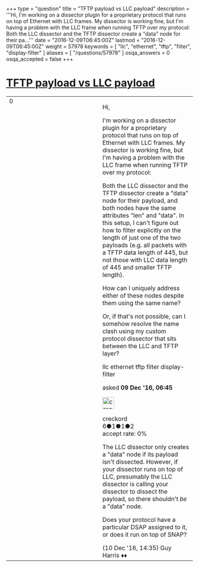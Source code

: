 +++
type = "question"
title = "TFTP payload vs LLC payload"
description = '''Hi, I&#x27;m working on a dissector plugin for a proprietary protocol that runs on top of Ethernet with LLC frames. My dissector is working fine, but I&#x27;m having a problem with the LLC frame when running TFTP over my protocol: Both the LLC dissector and the TFTP dissector create a &quot;data&quot; node for their pa...'''
date = "2016-12-09T06:45:00Z"
lastmod = "2016-12-09T06:45:00Z"
weight = 57978
keywords = [ "llc", "ethernet", "tftp", "filter", "display-filter" ]
aliases = [ "/questions/57978" ]
osqa_answers = 0
osqa_accepted = false
+++

<div class="headNormal">

# [TFTP payload vs LLC payload](/questions/57978/tftp-payload-vs-llc-payload)

</div>

<div id="main-body">

<div id="askform">

<table id="question-table" style="width:100%;"><colgroup><col style="width: 50%" /><col style="width: 50%" /></colgroup><tbody><tr class="odd"><td style="width: 30px; vertical-align: top"><div class="vote-buttons"><div id="post-57978-score" class="post-score" title="current number of votes">0</div><div id="favorite-count" class="favorite-count"></div></div></td><td><div id="item-right"><div class="question-body"><p>Hi,</p><p>I'm working on a dissector plugin for a proprietary protocol that runs on top of Ethernet with LLC frames. My dissector is working fine, but I'm having a problem with the LLC frame when running TFTP over my protocol:</p><p>Both the LLC dissector and the TFTP dissector create a "data" node for their payload, and both nodes have the same attributes "len" and "data". In this setup, I can't figure out how to filter explicitly on the length of just one of the two payloads (e.g. all packets with a TFTP data length of 445, but not those with LLC data length of 445 and smaller TFTP length).</p><p>How can I uniquely address either of these nodes despite them using the same name?</p><p>Or, if that's not possible, can I somehow resolve the name clash using my custom protocol dissector that sits between the LLC and TFTP layer?</p></div><div id="question-tags" class="tags-container tags">llc ethernet tftp filter display-filter</div><div id="question-controls" class="post-controls"></div><div class="post-update-info-container"><div class="post-update-info post-update-info-user"><p>asked <strong>09 Dec '16, 06:45</strong></p><img src="https://secure.gravatar.com/avatar/cfa23205cce07923a8c4e3f4b0824389?s=32&amp;d=identicon&amp;r=g" class="gravatar" width="32" height="32" alt="creckord&#39;s gravatar image" /><p>creckord<br />
<span class="score" title="6 reputation points">6</span><span title="1 badges"><span class="badge1">●</span><span class="badgecount">1</span></span><span title="1 badges"><span class="silver">●</span><span class="badgecount">1</span></span><span title="2 badges"><span class="bronze">●</span><span class="badgecount">2</span></span><br />
<span class="accept_rate" title="Rate of the user&#39;s accepted answers">accept rate:</span> <span title="creckord has no accepted answers">0%</span></p></div></div><div id="comments-container-57978" class="comments-container"><span id="57995"></span><div id="comment-57995" class="comment"><div id="post-57995-score" class="comment-score"></div><div class="comment-text"><p>The LLC dissector only creates a "data" node if its payload isn't dissected. However, if your dissector runs on top of LLC, presumably the LLC dissector is calling your dissector to dissect the payload, so there shouldn't <em>be</em> a "data" node.</p><p>Does your protocol have a particular DSAP assigned to it, or does it run on top of SNAP?</p></div><div id="comment-57995-info" class="comment-info"><span class="comment-age">(10 Dec '16, 14:35)</span> Guy Harris ♦♦</div></div></div><div id="comment-tools-57978" class="comment-tools"></div><div class="clear"></div><div id="comment-57978-form-container" class="comment-form-container"></div><div class="clear"></div></div></td></tr></tbody></table>

</div>

</div>

